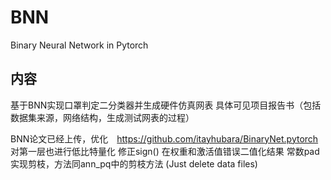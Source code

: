 # BNN
Binary Neural Network in Pytorch

## 内容
基于BNN实现口罩判定二分类器并生成硬件仿真网表
具体可见项目报告书（包括数据集来源，网络结构，生成测试网表的过程）

BNN论文已经上传，优化　https://github.com/itayhubara/BinaryNet.pytorch
对第一层也进行低比特量化
修正sign() 在权重和激活值错误二值化结果
常数pad
实现剪枝，方法同ann_pq中的剪枝方法
(Just delete data files)
